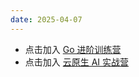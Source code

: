 ```yaml
---
date: 2025-04-07
---
```


- 点击加入 [Go 进阶训练营](https://t.zsxq.com/8UUKi)
- 点击加入 [云原生 AI 实战营](https://t.zsxq.com/5T0qC)
